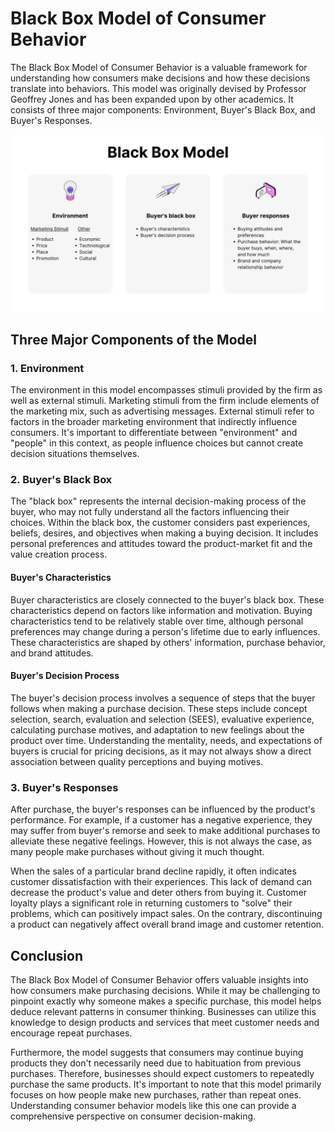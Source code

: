 # Black Box Model of Consumer Behavior

The Black Box Model of Consumer Behavior is a valuable framework for understanding how consumers make decisions and how these decisions translate into behaviors. This model was originally devised by Professor Geoffrey Jones and has been expanded upon by other academics. It consists of three major components: Environment, Buyer's Black Box, and Buyer's Responses.


![Black Box Theory](image-2.png)

## Three Major Components of the Model

### 1. Environment
The environment in this model encompasses stimuli provided by the firm as well as external stimuli. Marketing stimuli from the firm include elements of the marketing mix, such as advertising messages. External stimuli refer to factors in the broader marketing environment that indirectly influence consumers. It's important to differentiate between "environment" and "people" in this context, as people influence choices but cannot create decision situations themselves.

### 2. Buyer's Black Box
The "black box" represents the internal decision-making process of the buyer, who may not fully understand all the factors influencing their choices. Within the black box, the customer considers past experiences, beliefs, desires, and objectives when making a buying decision. It includes personal preferences and attitudes toward the product-market fit and the value creation process.

#### Buyer's Characteristics
Buyer characteristics are closely connected to the buyer's black box. These characteristics depend on factors like information and motivation. Buying characteristics tend to be relatively stable over time, although personal preferences may change during a person's lifetime due to early influences. These characteristics are shaped by others' information, purchase behavior, and brand attitudes.

#### Buyer's Decision Process
The buyer's decision process involves a sequence of steps that the buyer follows when making a purchase decision. These steps include concept selection, search, evaluation and selection (SEES), evaluative experience, calculating purchase motives, and adaptation to new feelings about the product over time. Understanding the mentality, needs, and expectations of buyers is crucial for pricing decisions, as it may not always show a direct association between quality perceptions and buying motives.

### 3. Buyer's Responses
After purchase, the buyer's responses can be influenced by the product's performance. For example, if a customer has a negative experience, they may suffer from buyer's remorse and seek to make additional purchases to alleviate these negative feelings. However, this is not always the case, as many people make purchases without giving it much thought.

When the sales of a particular brand decline rapidly, it often indicates customer dissatisfaction with their experiences. This lack of demand can decrease the product's value and deter others from buying it. Customer loyalty plays a significant role in returning customers to "solve" their problems, which can positively impact sales. On the contrary, discontinuing a product can negatively affect overall brand image and customer retention.

## Conclusion

The Black Box Model of Consumer Behavior offers valuable insights into how consumers make purchasing decisions. While it may be challenging to pinpoint exactly why someone makes a specific purchase, this model helps deduce relevant patterns in consumer thinking. Businesses can utilize this knowledge to design products and services that meet customer needs and encourage repeat purchases.

Furthermore, the model suggests that consumers may continue buying products they don't necessarily need due to habituation from previous purchases. Therefore, businesses should expect customers to repeatedly purchase the same products. It's important to note that this model primarily focuses on how people make new purchases, rather than repeat ones. Understanding consumer behavior models like this one can provide a comprehensive perspective on consumer decision-making.
